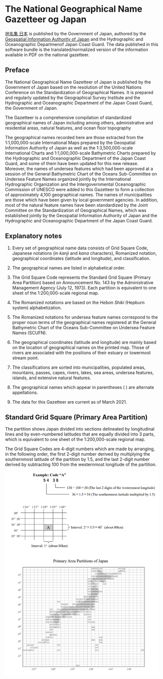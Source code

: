 # The National Geographical Name Gazetteer og Japan
[地名集 日本](https://www.gsi.go.jp/kihonjohochousa/gazetteer.html) is published by the Government of Japan, authored by the [Geospatial Information Authority of Japan](https://www.gsi.go.jp/top.html) and the Hydrographic and Oceanographic Departmenof Japan Coast Guard. The data published in this software bundle is the translated/normalized version of the information available in PDF on the national gazetteer.

## Preface
The National Geographical Name Gazetteer of Japan is published by the Government of Japan based on the resolution of the United Nations Conference on the Standardization of Geographical Names. It is prepared and regularly updated by the Geographical Survey Institute and the Hydrographic and Oceanographic Department of the Japan Coast Guard, the Government of Japan.

The Gazetteer is a comprehensive compilation of standardized geographical names of Japan including among others, administrative and residential areas, natural features, and ocean floor topography

The geographical names recorded here are those extracted from the 1:1,000,000-scale International Maps prepared by the Geospatial Information Authority of Japan as well as the 1:3,500,000-scale International Charts and 1:1,000,000-scale Bathymetric Charts prepared by the Hydrographic and Oceanographic Department of the Japan Coast Guard, and some of them have been updated for this new release. Moreover, the names of undersea features which had been approved at a session of the General Bathymetric Chart of the Oceans Sub-Committee on Undersea Feature Names organized jointly by the International Hydrographic Organization and the Intergovernmental Oceanographic Commission of UNESCO were added to this Gazetteer to form a collection of approximately 4,100 geographical names. The names of municipalities are those which have been given by local government agencies. In addition, most of the natural feature names have been standardized by the Joint Committee on the Standardization of Geographical Names, which was established jointly by the Geospatial Information Authority of Japan and the Hydrographic and Oceanographic Department of the Japan Coast Guard. 

## Explanatory notes

1. Every set of geographical name data consists of Grid Square Code, Japanese notations (in *kanji* and *kana* characters), Romanized notation, geographical coordinates (latitude and longitude), and classification.

2. The geographical names are listed in alphabetical order.

3. The Grid Square Code represents the Standard Grid Square (Primary Area Partition) based on Announcement No. 143 by the Administrative Management Agency (July 12, 1973). Each partition is equivalent to one sheet of the 1:200,000-scale regional map.

4. The Romanized notations are based on the *Hebon Shiki* (Hepburn system) alphabetization.

5. The Romanized notations for undersea feature names correspond to the proper noun terms of the geographical names registered at the General Bathymetric Chart of the Oceans Sub-Committee on Undersea Feature Names (SCUFN).

6. The geographical coordinates (latitude and longitude) are mainly based on the location of geographical names on the printed map. Those of rivers are associated with the positions of their estuary or lowermost stream point.

7. The classifications are sorted into municipalities, populated areas, mountains, passes, capes, rivers, lakes, sea areas, undersea features, islands, and extensive natural features.

8. The geographical names which appear in parentheses ( ) are alternate appellations.

9. The data for this Gazetteer are current as of March 2021.

## Standard Grid Square (Primary Area Partition)

The partition shows Japan divided into sections delineated by longitudinal lines and by even-numbered latitudes that are equally divided into 3 parts, which is equivalent to one sheet of the 1:200,000-scale regional map.

The Grid Square Codes are 4-digit numbers which are made by arranging, in the following order, the first 2-digit number derived by multiplying the southernmost latitude of the partition by 1.5, and the last 2-digit number derived by subtracting 100 from the westernmost longitude of the partition.

![Primary Area Partition Document](https://github.com/lowlevelware/gazetteer/blob/main/grid-id.PNG)
